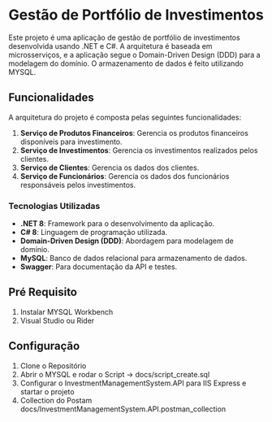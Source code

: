 # Gestão de Portfólio de Investimentos

Este projeto é uma aplicação de gestão de portfólio de investimentos desenvolvida usando .NET e C#. A arquitetura é baseada em microsserviços, e a aplicação segue o Domain-Driven Design (DDD) para a modelagem do domínio.
O armazenamento de dados é feito utilizando MYSQL.

## Funcionalidades

A arquitetura do projeto é composta pelas seguintes funcionalidades:

1. **Serviço de Produtos Financeiros**: Gerencia os produtos financeiros disponíveis para investimento.
2. **Serviço de Investimentos**: Gerencia os investimentos realizados pelos clientes.
3. **Serviço de Clientes**: Gerencia os dados dos clientes.
4. **Serviço de Funcionários**: Gerencia os dados dos funcionários responsáveis pelos investimentos.

### Tecnologias Utilizadas

- **.NET 8**: Framework para o desenvolvimento da aplicação.
- **C# 8**: Linguagem de programação utilizada.
- **Domain-Driven Design (DDD)**: Abordagem para modelagem de domínio.
- **MySQL**: Banco de dados relacional para armazenamento de dados.
- **Swagger**: Para documentação da API e testes.

## Pré Requisito
1. Instalar MYSQL Workbench
2. Visual Studio ou Rider
## Configuração

1. Clone o Repositório
3. Abrir o MYSQL e rodar o Script -> docs/script_create.sql
4. Configurar o InvestmentManagementSystem.API para IIS Express e startar o projeto
5. Collection do Postam docs/InvestmentManagementSystem.API.postman_collection
